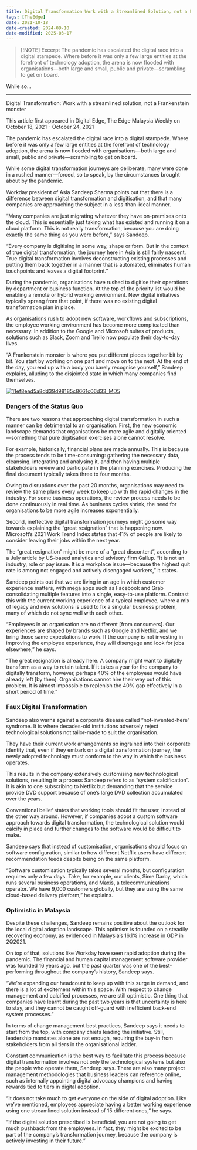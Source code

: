 ```yaml
---
title: Digital Transformation Work with a Streamlined Solution, not a Frankenstein Monster
tags: [TheEdge]
date: 2021-10-18
date-created: 2024-09-10
date-modified: 2025-03-17
---
```


> [!NOTE] Excerpt
> The pandemic has escalated the digital race into a digital stampede. Where before it was only a few large entities at the forefront of technology adoption, the arena is now flooded with organisations—both large and small, public and private—scrambling to get on board.

While so…

---

Digital Transformation: Work with a streamlined solution, not a Frankenstein monster

This article first appeared in Digital Edge, The Edge Malaysia Weekly on October 18, 2021 - October 24, 2021

The pandemic has escalated the digital race into a digital stampede. Where before it was only a few large entities at the forefront of technology adoption, the arena is now flooded with organisations—both large and small, public and private—scrambling to get on board.

While some digital transformation journeys are deliberate, many were done in a rushed manner—forced, so to speak, by the circumstances brought about by the pandemic.

Workday president of Asia Sandeep Sharma points out that there is a difference between digital transformation and digitisation, and that many companies are approaching the subject in a less-than-ideal manner.

“Many companies are just migrating whatever they have on-premises onto the cloud. This is essentially just taking what has existed and running it on a cloud platform. This is not really transformation, because you are doing exactly the same thing as you were before,” says Sandeep.

“Every company is digitising in some way, shape or form. But in the context of true digital transformation, the journey here in Asia is still fairly nascent. True digital transformation involves deconstructing existing processes and putting them back together in a manner that is automated, eliminates human touchpoints and leaves a digital footprint.”

During the pandemic, organisations have rushed to digitise their operations by department or business function. At the top of the priority list would be enabling a remote or hybrid working environment. New digital initiatives typically sprang from that point, if there was no existing digital transformation plan in place.

As organisations rush to adopt new software, workflows and subscriptions, the employee working environment has become more complicated than necessary. In addition to the Google and Microsoft suites of products, solutions such as Slack, Zoom and Trello now populate their day-to-day lives.

“A Frankenstein monster is where you put different pieces together bit by bit. You start by working on one part and move on to the next. At the end of the day, you end up with a body you barely recognise yourself,” Sandeep explains, alluding to the disjointed state in which many companies find themselves.

[![11ef8ead5a8dd39d98185c8661c06d33_MD5](/media/11ef8ead5a8dd39d98185c8661c06d33_MD5.jpg)](https://assets.theedgemarkets.com/pictures/DE5-graphic-tem1392_theedgemarkets.jpg)

### Dangers of the Status Quo

There are two reasons that approaching digital transformation in such a manner can be detrimental to an organisation. First, the new economic landscape demands that organisations be more agile and digitally oriented—something that pure digitisation exercises alone cannot resolve.

For example, historically, financial plans are made annually. This is because the process tends to be time-consuming: gathering the necessary data, cleansing, integrating and analysing it, and then having multiple stakeholders review and participate in the planning exercises. Producing the final document typically takes three to four months.

Owing to disruptions over the past 20 months, organisations may need to review the same plans every week to keep up with the rapid changes in the industry. For some business operations, the review process needs to be done continuously in real time. As business cycles shrink, the need for organisations to be more agile increases exponentially.

Second, ineffective digital transformation journeys might go some way towards explaining the “great resignation” that is happening now. Microsoft’s 2021 Work Trend Index states that 41% of people are likely to consider leaving their jobs within the next year.

The “great resignation” might be more of a “great discontent”, according to a July article by US-based analytics and advisory firm Gallup. “It is not an industry, role or pay issue. It is a workplace issue—because the highest quit rate is among not engaged and actively disengaged workers,” it states.

Sandeep points out that we are living in an age in which customer experience matters, with mega apps such as Facebook and Grab consolidating multiple features into a single, easy-to-use platform. Contrast this with the current working experience of a typical employee, where a mix of legacy and new solutions is used to fix a singular business problem, many of which do not sync well with each other.

“Employees in an organisation are no different \[from consumers\]. Our experiences are shaped by brands such as Google and Netflix, and we bring those same expectations to work. If the company is not investing in improving the employee experience, they will disengage and look for jobs elsewhere,” he says.

“The great resignation is already here. A company might want to digitally transform as a way to retain talent. If it takes a year for the company to digitally transform, however, perhaps 40% of the employees would have already left \[by then\]. Organisations cannot hire their way out of this problem. It is almost impossible to replenish the 40% gap effectively in a short period of time.”

### Faux Digital Transformation

Sandeep also warns against a corporate disease called “not-invented-here” syndrome. It is where decades-old institutions adversely reject technological solutions not tailor-made to suit the organisation.

They have their current work arrangements so ingrained into their corporate identity that, even if they embark on a digital transformation journey, the newly adopted technology must conform to the way in which the business operates.

This results in the company extensively customising new technological solutions, resulting in a process Sandeep refers to as “system calcification”. It is akin to one subscribing to Netflix but demanding that the service provide DVD support because of one’s large DVD collection accumulated over the years.

Conventional belief states that working tools should fit the user, instead of the other way around. However, if companies adopt a custom software approach towards digital transformation, the technological solution would calcify in place and further changes to the software would be difficult to make.

Sandeep says that instead of customisation, organisations should focus on software configuration, similar to how different Netflix users have different recommendation feeds despite being on the same platform.

“Software customisation typically takes several months, but configuration requires only a few days. Take, for example, our clients, Sime Darby, which runs several business operations, and Maxis, a telecommunications operator. We have 9,000 customers globally, but they are using the same cloud-based delivery platform,” he explains.

### Optimistic in Malaysia

Despite these challenges, Sandeep remains positive about the outlook for the local digital adoption landscape. This optimism is founded on a steadily recovering economy, as evidenced in Malaysia’s 16.1% increase in GDP in 2Q2021.

On top of that, solutions like Workday have seen rapid adoption during the pandemic. The financial and human capital management software provider was founded 16 years ago, but the past quarter was one of the best-performing throughout the company’s history, Sandeep says.

“We’re expanding our headcount to keep up with this surge in demand, and there is a lot of excitement within this space. With respect to change management and calcified processes, we are still optimistic. One thing that companies have learnt during the past two years is that uncertainty is here to stay, and they cannot be caught off-guard with inefficient back-end system processes.”

In terms of change management best practices, Sandeep says it needs to start from the top, with company chiefs leading the initiative. Still, leadership mandates alone are not enough, requiring the buy-in from stakeholders from all tiers in the organisational ladder.

Constant communication is the best way to facilitate this process because digital transformation involves not only the technological systems but also the people who operate them, Sandeep says. There are also many project management methodologies that business leaders can reference online, such as internally appointing digital advocacy champions and having rewards tied to tiers in digital adoption.

“It does not take much to get everyone on the side of digital adoption. Like we’ve mentioned, employees appreciate having a better working experience using one streamlined solution instead of 15 different ones,” he says.

“If the digital solution prescribed is beneficial, you are not going to get much pushback from the employees. In fact, they might be excited to be part of the company’s transformation journey, because the company is actively investing in their future.”
